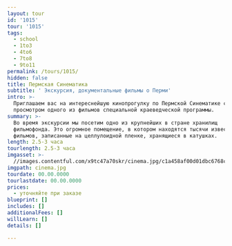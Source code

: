 ```yaml
---
layout: tour
id: '1015'
tour: '1015'
tags:
  - school
  - 1to3
  - 4to6
  - 7to8
  - 9to11
permalink: /tours/1015/
hidden: false
title: Пермская Синематика
subtitle: ' Экскурсия, документальные фильмы о Перми'
intro: >-
  Приглашаем вас на интереснейшую кинопрогулку по Пермской Синематике с
  просмотром одного из фильмов специальной краеведческой программы.
summary: >-
  Во время экскурсии мы посетим одно из крупнейших в стране хранилищ
  фильмофонда. Это огромное помещение, в котором находятся тысячи известных
  фильмов, записанные на целлулоидной пленке, хранящиеся в катушках.
length: 2.5-3 часа
tourlength: 2.5-3 часа
imgasset: >-
  //images.contentful.com/x9tc47a70skr/cinema.jpg/c1a458af00d01dbc6768ce60a1e90d97/cinema.jpg
imgpath: cinema.jpg
tourdate: 00.00.0000
tourlastdate: 00.00.0000
prices:
  - уточняйте при заказе
blueprint: []
includes: []
additionalFees: []
willLearn: []
details: []

---
```

